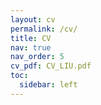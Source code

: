 ```yaml
---
layout: cv
permalink: /cv/
title: CV
nav: true
nav_order: 5
cv_pdf: CV_LIU.pdf
toc:
  sidebar: left
---
```

